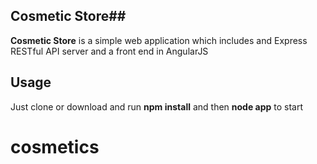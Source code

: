 ## Cosmetic Store##

**Cosmetic Store** is a simple web application which includes and Express RESTful API server and a front end in AngularJS



## Usage ##
Just clone or download and run **npm install** and then **node app** to start



# cosmetics
